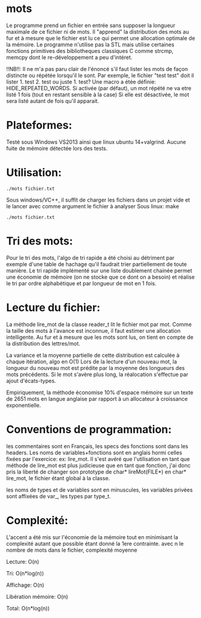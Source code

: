 ﻿mots
====

Le programme prend un fichier en entrée sans supposer la longueur maximale de ce fichier ni de mots.
Il "apprend" la distribution des mots au fur et à mesure que le fichier est lu ce qui permet une allocation optimale de la mémoire.
Le programme n'utilise pas la STL mais utilise certaines fonctions primitives des bibliotheques classiques C comme strcmp, memcpy dont le re-développement a peu d'intéret.

!!NB!!: Il ne m'a pas paru clair de l'énoncé s'il faut lister les mots de façon distincte ou répétée lorsqu'il le sont.
Par exemple, le fichier "test test" doit il lister 1. test 2. test ou juste 1. test?
Une macro a étée définie: HIDE_REPEATED_WORDS. Si activée (par défaut), un mot répété ne va etre listé 1 fois (tout en restant sensible à la case)
Si elle est désactivée, le mot sera listé autant de fois qu'il apparait.

Plateformes:
===========
Testé sous Windows VS2013 ainsi que linux ubuntu 14+valgrind.
Aucune fuite de mémoire détectée lors des tests.

Utilisation:
===========
```
./mots fichier.txt
```
Sous windows/VC++, il suffit de charger les fichiers dans un projet vide et le lancer avec comme argument le fichier à analyser
Sous linux:
make
```
./mots fichier.txt
```
Tri des mots:
=============

Pour le tri des mots, l'algo de tri rapide a été choisi au détriment par exemple d'une table de hachage qu'il faudrait trier partiellement de toute manière.
Le tri rapide implémenté sur une liste doublement chainée permet une économie de mémoire (on ne stocke que ce dont on a besoin) et réalise le tri par ordre
alphabétique et par longueur de mot en 1 fois.

Lecture du fichier:
===================

La méthode lire_mot de la classe reader_t lit le fichier mot par mot. Comme la taille des mots à l'avance est inconnue, il faut estimer une allocation intelligente.
Au fur et à mesure que les mots sont lus, on tient en compte de la distribution des lettres/mot.

La variance et la moyenne partielle de cette distribution est calculée à chaque itération, algo en O(1)
Lors de la lecture d'un nouveau mot, la longueur du nouveau mot est prédite par la moyenne des longueurs
des mots précédents. Si le mot s'avère plus long, la réalocation s'effectue par ajout d'écats-types.

Empiriquement, la méthode économise 10% d'espace mémoire sur un texte de 2651 mots en langue anglaise par rapport
à un allocateur à croissance exponentielle.

Conventions de programmation:
============================

les commentaires sont en Français, les specs des fonctions sont dans les headers. Les noms de variables+fonctions sont en anglais hormi celles fixées par l'exercice: ex: lire_mot. 
Il s'est avéré que l'utilisation en tant que méthode de lire_mot est plus judicieuse que en tant que fonction, j'ai donc pris la liberté de changer son prototype de char* lireMot(FILE*) en char* lire_mot, le fichier étant global à la classe.

les noms de types et de variables sont en minuscules, les variables privées sont affixées de var_, les types par type_t.


Complexité:
===========

L'accent a été mis sur l'économie de la mémoire tout en minimisant la complexité autant que possible étant donné la 1ere contrainte.
avec n le nombre de mots dans le fichier, complexité moyenne

Lecture: O(n)

Tri: O(n*log(n))

Affichage: O(n)

Libération mémoire: O(n)

Total: O(n*log(n))

